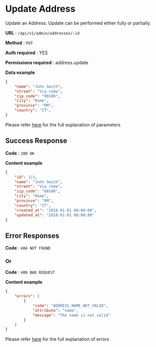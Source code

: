 # Update Address

Update an Address. Update can be performed either fully or partially.

**URL** : `/api/v1/admin/addresses/:id`

**Method** : `PUT`

**Auth required** : YES 

**Permissions required** : address.update

**Data example**

```json
{
    "name": "John Smith",
    "street": "Via roma",
    "zip_code": "00100",
    "city": "Rome",
    "province": "RM",
    "country": "IT",
}
```
Please refer [here](/docs/common/attributes.md) for the full explanation of parameters

## Success Response
 

**Code** : `200 OK`

**Content example**

```json
{
    "id": 123,
    "name": "John Smith",
    "street": "Via roma",
    "zip_code": "00100",
    "city": "Rome",
    "province": "RM",
    "country": "IT",
    "created_at": "2018-01-01 00:00:00",
    "updated_at": "2018-01-01 00:00:00"
}
```

## Error Responses

**Code** : `404 NOT FOUND`

### Or

**Code** : `400 BAD REQUEST`

**Content example**

```json
{
    "errors": [
        {
            "code": "ADDRESS_NAME_NOT_VALID",
            "attribute": "name",
            "message": "The name is not valid"
        }
    ]
}
```

Please refer [here](/docs/common/errors.md) for the full explanation of errors